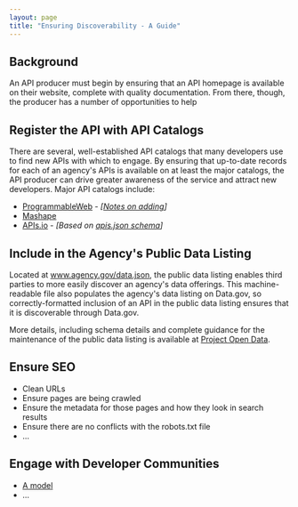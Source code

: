 ```yaml
---
layout: page
title: "Ensuring Discoverability - A Guide"
---
```


## Background

An API producer must begin by ensuring that an API homepage is available on their website, complete with quality documentation.  From there, though, the producer has a number of opportunities to help 

## Register the API with API Catalogs

There are several, well-established API catalogs that many developers use to find new APIs with which to engage.  By ensuring that up-to-date records for each of an agency's APIs is available on at least the major catalogs, the API producer can drive greater awareness of the service and attract new developers.  Major API catalogs include: 

* [ProgrammableWeb](http://www.programmableweb.com/apis/directory) - *[[Notes on adding](https://groups.google.com/d/msg/us-government-apis/6liPMum-qjU/EbJg-Cn8DtMJ)]*
* [Mashape](http://www.mashape.com/explore)
* [APIs.io](http://apis.io/) - *[Based on [apis.json schema](http://apisjson.org/)]*

## Include in the Agency's Public Data Listing 

Located at www.agency.gov/data.json, the public data listing enables third parties to more easily discover an agency's data offerings.  This machine-readable file also populates the agency's data listing on Data.gov, so correctly-formatted inclusion of an API in the public data listing ensures that it is discoverable through Data.gov.  

More details, including schema details and complete guidance for the maintenance of the public data listing is available at [Project Open Data](http://project-open-data.github.io).  

## Ensure SEO 

* Clean URLs
* Ensure pages are being crawled
* Ensure the metadata for those pages and how they look in search results 
* Ensure there are no conflicts with the robots.txt file
* ...

## Engage with Developer Communities 

* [A model](http://18f.github.io/API-All-the-X/pages/developer_engagement-a_model)
* ...

